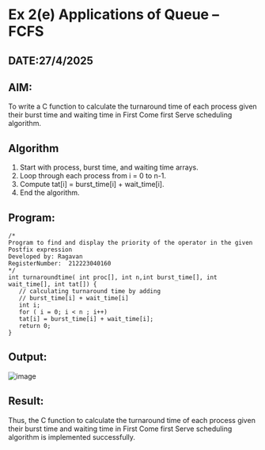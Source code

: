 # Ex 2(e) Applications of Queue – FCFS
## DATE:27/4/2025
## AIM:
To write a C function to calculate the turnaround time of each process given their burst time and waiting time in First Come first Serve scheduling algorithm.
## Algorithm
1. Start with process, burst time, and waiting time arrays. 
2. Loop through each process from i = 0 to n-1. 
3. Compute tat[i] = burst_time[i] + wait_time[i]. 
4. End the algorithm.
## Program:
```
/*
Program to find and display the priority of the operator in the given Postfix expression
Developed by: Ragavan
RegisterNumber:  212223040160
*/
int turnaroundtime( int proc[], int n,int burst_time[], int wait_time[], int tat[]) { 
   // calculating turnaround time by adding 
   // burst_time[i] + wait_time[i] 
   int i; 
   for ( i = 0; i < n ; i++) 
   tat[i] = burst_time[i] + wait_time[i]; 
   return 0; 
} 
```

## Output:

![image](https://github.com/user-attachments/assets/78a4a748-2f69-4465-abe2-69350865f76b)

## Result:
Thus, the C function to calculate the turnaround time of each process given their burst time and waiting time in First Come first Serve scheduling algorithm is implemented successfully.
